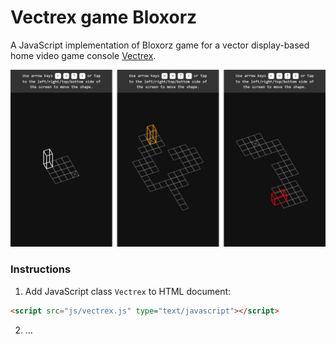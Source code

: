 # Vectrex game Bloxorz

A JavaScript implementation of Bloxorz game for a vector display-based home video game console [Vectrex](https://en.wikipedia.org/wiki/Vectrex).

![Screenshots](./screenshots/levels.png)

### Instructions

1. Add JavaScript class `Vectrex` to HTML document:
```html
<script src="js/vectrex.js" type="text/javascript"></script>
```

2. ...
